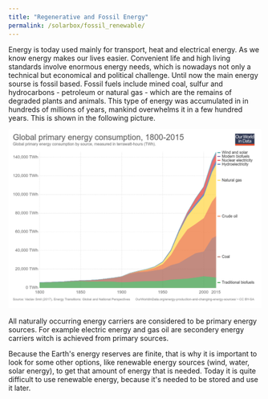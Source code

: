 ```yaml
---
title: "Regenerative and Fossil Energy"
permalink: /solarbox/fossil_renewable/
---
```


Energy is today used mainly for transport, heat and electrical energy. As we know energy makes our lives easier. Convenient life and high living standards involve enormous energy needs, which is nowadays not only a technical but economical and political challenge. Until now the main energy sourse is fossil based. Fossil fuels include mined coal, sulfur and hydrocarbons - petroleum or natural gas - which are the remains of degraded plants and animals. This type of energy was accumulated in in hundreds of millions of years, mankind overwhelms it in a few hundred years. This is shown in the following picture.

![World primary energy Consumption](/media_files/global-primary-energy-consumption.png?style=centerme)

All naturally occurring energy carriers are considered to be primary energy sources. For example electric energy and gas oil are secondery energy carriers witch is achieved from primary sources.

Because the Earth's energy reserves are finite, that is why it is important to look for some other options, like renewable energy sources (wind, water, solar energy), to get that amount of energy that is needed. Today it is quite difficult to use renewable energy, because it's needed to be stored and use it later.

